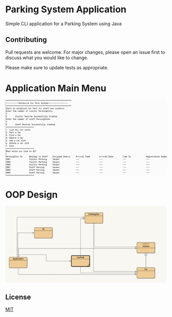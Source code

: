 # Parking System Application

Simple CLI application for a Parking System using Java

## Contributing
Pull requests are welcome. For major changes, please open an issue first to discuss what you would like to change.

Please make sure to update tests as appropriate.

# Application Main Menu

<p align="center">
  <img src="https://github.com/haxamxam/ParkingSystem/blob/main/App.png" width="700" title="hover text">
</p>

# OOP Design

<p align="center">
  <img src="https://github.com/haxamxam/ParkingSystem/blob/main/OOP.png" width="600" title="hover text">
</p>

## License
[MIT](https://choosealicense.com/licenses/mit/)
